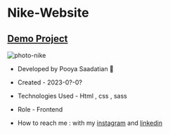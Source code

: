 # Nike-Website

## [Demo Project](https://p-stn.github.io/Nike-Website/)

![photo-nike](https://github.com/p-stn/Nike-Website/assets/63667741/57cea472-5ef7-4876-bdc6-7981db69cb2a)


- Developed by Pooya Saadatian 🤙

-  Created - 2023-0?-0?

- Technologies Used - Html , css  , sass

- Role - Frontend

- How to reach me : with my [instagram](https://instagram.com/poya_saadatian) and [linkedin](https://linkedin.com/in/pooya-saadatian-35ab24278)

